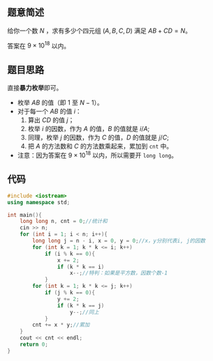 ## 题意简述

给你一个数 $N$ ，求有多少个四元组 $(A, B, C, D)$ 满足 $AB + CD = N$。

答案在 $9 \times 10^{18}$ 以内。

## 题目思路

直接**暴力枚举**即可。

- 枚举 $AB$ 的值（即 $1$ 至 $N - 1$）。
- 对于每一个 $AB$ 的值 $i$：
	1. 算出 $CD$ 的值 $j$；
   1. 枚举 $i$ 的因数，作为 $A$ 的值，$B$ 的值就是 $i / A$;
   1. 同理，枚举 $j$ 的因数，作为 $C$ 的值，$D$ 的值就是 $j / C$;
   1. 把 $A$ 的方法数和 $C$ 的方法数乘起来，累加到 `cnt` 中。
- 注意：因为答案在 $9 \times 10^{18}$ 以内，所以需要开 `long long`。

## 代码

```cpp
#include <iostream>
using namespace std;

int main(){
    long long n, cnt = 0;//统计和
    cin >> n;
    for (int i = 1; i < n; i++){
        long long j = n - i, x = 0, y = 0;//x，y分别代表i, j的因数
        for (int k = 1; k * k <= i; k++)
            if (i % k == 0){
                x += 2;
                if (k * k == i)
                    x--;//特判：如果是平方数，因数个数-1
            }
        for (int k = 1; k * k <= j; k++)
            if (j % k == 0){
                y += 2;
                if (k * k == j)
                    y--;//同上
            }
        cnt += x * y;//累加
    }
    cout << cnt << endl;
    return 0;
}
```